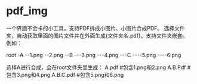 # pdf_img
一个界面不会卡的小工具，支持PDF拆成小图片、小图片合成PDF。
选择文件夹，自动获取里面的图片文件并在外面生成{文件夹名.pdf}。支持文件夹嵌套。
例如：

root
-A
--1.png
--2.png
--B
---3.png
---4.png
---C
----5.png
----6.png

选择A进行合成，会在root文件夹里生成：
A.pdf       #包含1.png和2.png
A.B.Pdf     #包含3.png和4.png
A.B.C.pdf   #包含5.png和6.png
